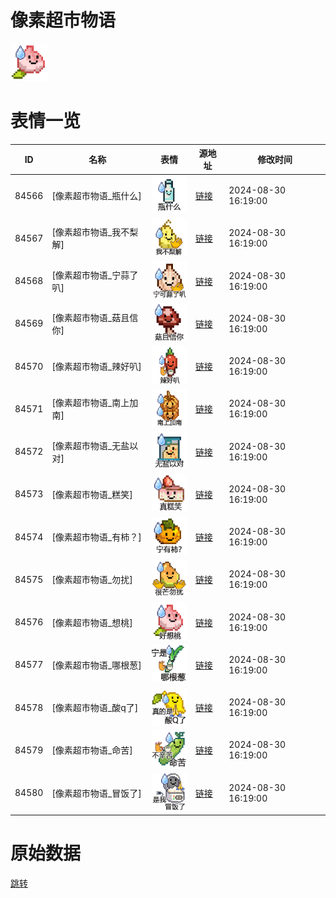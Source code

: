 # 像素超市物语

<img src="./cover.png" height="60" alt="cover" />

# 表情一览

|ID|名称|表情|源地址|修改时间|
|----|----|----|----|----|
|84566|[像素超市物语_瓶什么]|<img src="./pic/084566_%5B像素超市物语_瓶什么%5D.png" height="60" alt="瓶什么"/>|[链接](https://i0.hdslb.com/bfs/garb/1c27ecb4a73e8ee7d22bb9a1957f01b938f33f08.png)|2024-08-30 16:19:00|
|84567|[像素超市物语_我不梨解]|<img src="./pic/084567_%5B像素超市物语_我不梨解%5D.png" height="60" alt="我不梨解"/>|[链接](https://i0.hdslb.com/bfs/garb/fdfba5378b45fdf8d77cdb24af20f6b7e24bf4d9.png)|2024-08-30 16:19:00|
|84568|[像素超市物语_宁蒜了叭]|<img src="./pic/084568_%5B像素超市物语_宁蒜了叭%5D.png" height="60" alt="宁蒜了叭"/>|[链接](https://i0.hdslb.com/bfs/garb/e05e85b65b518164cd4b8f3466c9df2204ad244d.png)|2024-08-30 16:19:00|
|84569|[像素超市物语_菇且信你]|<img src="./pic/084569_%5B像素超市物语_菇且信你%5D.png" height="60" alt="菇且信你"/>|[链接](https://i0.hdslb.com/bfs/garb/5efc440ec3e3eaf8a8a76cf4dd682a420fcf99c4.png)|2024-08-30 16:19:00|
|84570|[像素超市物语_辣好叭]|<img src="./pic/084570_%5B像素超市物语_辣好叭%5D.png" height="60" alt="辣好叭"/>|[链接](https://i0.hdslb.com/bfs/garb/d07eae58a374a862b180915ccc732bb94c86dcd4.png)|2024-08-30 16:19:00|
|84571|[像素超市物语_南上加南]|<img src="./pic/084571_%5B像素超市物语_南上加南%5D.png" height="60" alt="南上加南"/>|[链接](https://i0.hdslb.com/bfs/garb/6833c6ae1c2a76cd501869ae43b70e03a5824447.png)|2024-08-30 16:19:00|
|84572|[像素超市物语_无盐以对]|<img src="./pic/084572_%5B像素超市物语_无盐以对%5D.png" height="60" alt="无盐以对"/>|[链接](https://i0.hdslb.com/bfs/garb/b790d6085b2fe7d0b561ae310fe262399cac1ad8.png)|2024-08-30 16:19:00|
|84573|[像素超市物语_糕笑]|<img src="./pic/084573_%5B像素超市物语_糕笑%5D.png" height="60" alt="糕笑"/>|[链接](https://i0.hdslb.com/bfs/garb/0c009ec272178be0e9befc439bb7afb9ed6e20ea.png)|2024-08-30 16:19:00|
|84574|[像素超市物语_有柿？]|<img src="./pic/084574_%5B像素超市物语_有柿？%5D.png" height="60" alt="有柿？"/>|[链接](https://i0.hdslb.com/bfs/garb/682e3ad8a4c37b85e38ebe0f81a87387939d6b41.png)|2024-08-30 16:19:00|
|84575|[像素超市物语_勿扰]|<img src="./pic/084575_%5B像素超市物语_勿扰%5D.png" height="60" alt="勿扰"/>|[链接](https://i0.hdslb.com/bfs/garb/682c031b52caf8758d8dab68ec58bfe789aa56c3.png)|2024-08-30 16:19:00|
|84576|[像素超市物语_想桃]|<img src="./pic/084576_%5B像素超市物语_想桃%5D.png" height="60" alt="想桃"/>|[链接](https://i0.hdslb.com/bfs/garb/43258dcffc73bb9d9d744f92cc93fd8923cd8ef6.png)|2024-08-30 16:19:00|
|84577|[像素超市物语_哪根葱]|<img src="./pic/084577_%5B像素超市物语_哪根葱%5D.png" height="60" alt="哪根葱"/>|[链接](https://i0.hdslb.com/bfs/garb/d7775ca8670a0efc01db081f01a5427bc8cef658.png)|2024-08-30 16:19:00|
|84578|[像素超市物语_酸q了]|<img src="./pic/084578_%5B像素超市物语_酸q了%5D.png" height="60" alt="酸q了"/>|[链接](https://i0.hdslb.com/bfs/garb/867de0f5809607371d4367cf8f4f9b0ae3cc5b3a.png)|2024-08-30 16:19:00|
|84579|[像素超市物语_命苦]|<img src="./pic/084579_%5B像素超市物语_命苦%5D.png" height="60" alt="命苦"/>|[链接](https://i0.hdslb.com/bfs/garb/0a6dd3f3820194c37282a83c2747c88595c50886.png)|2024-08-30 16:19:00|
|84580|[像素超市物语_冒饭了]|<img src="./pic/084580_%5B像素超市物语_冒饭了%5D.png" height="60" alt="冒饭了"/>|[链接](https://i0.hdslb.com/bfs/garb/8be3e27329a7a40336335e916ffc38fb628312ce.png)|2024-08-30 16:19:00|

# 原始数据

[跳转](./raw.json)

